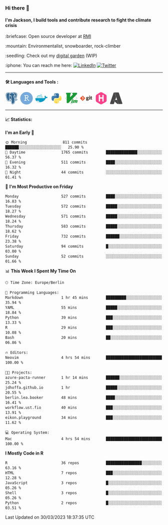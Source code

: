 ### Hi there :wave:
#### I'm Jackson, I build tools and contribute research to fight the climate crisis
<p> :briefcase: Open source developer at <a href="https://rmi.org/" alt="RMI">RMI</a></p>
<p> :mountain: Environmentalist, snowboarder, rock-climber</p>
<p> :seedling: Check out my <a href="https://jdhoffa.github.io/" alt="digital garden">digital garden</a> (WIP) </p>

<p>
:iphone: You can reach me here:
<a href="https://www.linkedin.com/in/jackson-hoffart/"><img src="https://img.shields.io/badge/LinkedIn-0A66C2?logo=linkedin&logoColor=fff&style=flat-square" alt="LinkedIn"/></a>
<a href="https://twitter.com/jdhoffart"><img src="https://img.shields.io/badge/Twitter-1D9BF0?logo=twitter&logoColor=fff&style=flat-square" alt="Twitter"/></a>
</p>

---

#### :hammer_and_wrench: Languages and Tools :
<div>
 <a href="https://www.postgresql.org/"><img src="https://github.com/devicons/devicon/blob/master/icons/postgresql/postgresql-plain.svg" title="postgresql" **alt="postgresql" width="40" height="40"/></a>&nbsp;
 <a href="https://posit.co/downloads/"><img src="https://github.com/devicons/devicon/blob/master/icons/rstudio/rstudio-plain.svg" title="rstudio" **alt="RStudio" width="40" height="40"/></a>&nbsp;
 <a href="https://www.docker.com/"><img src="https://github.com/devicons/devicon/blob/master/icons/docker/docker-plain.svg" title="docker" **alt="docker" width="40" height="40"/></a>&nbsp;
 <a href="https://www.python.org/"><img src="https://github.com/devicons/devicon/blob/master/icons/python/python-original.svg" title="python" **alt="python" width="40" height="40"/></a>&nbsp; 
 <a href="https://www.vim.org/"><img src="https://github.com/devicons/devicon/blob/master/icons/vim/vim-plain.svg" title="vim" **alt="vim" width="40" height="40"/></a>&nbsp;
 <a href="https://git-scm.com/"><img src="https://github.com/devicons/devicon/blob/master/icons/git/git-original-wordmark.svg" title="git" **alt="git" width="40" height="40"/></a>&nbsp;
 <a href="https://gohugo.io/"><img src="https://github.com/devicons/devicon/blob/master/icons/hugo/hugo-plain.svg" title="hugo" **alt="hugo" width="40" height="40"/></a>&nbsp;
 <a href="https://azure.microsoft.com/"><img src="https://github.com/devicons/devicon/blob/master/icons/azure/azure-plain.svg" title="azure" **alt="azure" width="40" height="40"/></a>
</div>

---
  
  

#### :chart_with_upwards_trend: Statistics:

 
<!--START_SECTION:waka-->
**I'm an Early 🐤** 

```text
🌞 Morning                811 commits         ██████░░░░░░░░░░░░░░░░░░░   25.90 % 
🌆 Daytime                1765 commits        ██████████████░░░░░░░░░░░   56.37 % 
🌃 Evening                511 commits         ████░░░░░░░░░░░░░░░░░░░░░   16.32 % 
🌙 Night                  44 commits          ░░░░░░░░░░░░░░░░░░░░░░░░░   01.41 % 
```
📅 **I'm Most Productive on Friday** 

```text
Monday                   527 commits         ████░░░░░░░░░░░░░░░░░░░░░   16.83 % 
Tuesday                  572 commits         █████░░░░░░░░░░░░░░░░░░░░   18.27 % 
Wednesday                571 commits         █████░░░░░░░░░░░░░░░░░░░░   18.24 % 
Thursday                 583 commits         █████░░░░░░░░░░░░░░░░░░░░   18.62 % 
Friday                   732 commits         ██████░░░░░░░░░░░░░░░░░░░   23.38 % 
Saturday                 94 commits          █░░░░░░░░░░░░░░░░░░░░░░░░   03.00 % 
Sunday                   52 commits          ░░░░░░░░░░░░░░░░░░░░░░░░░   01.66 % 
```


📊 **This Week I Spent My Time On** 

```text
🕑︎ Time Zone: Europe/Berlin

💬 Programming Languages: 
Markdown                 1 hr 45 mins        █████████░░░░░░░░░░░░░░░░   35.94 % 
YAML                     55 mins             █████░░░░░░░░░░░░░░░░░░░░   18.84 % 
Python                   39 mins             ███░░░░░░░░░░░░░░░░░░░░░░   13.33 % 
R                        29 mins             ███░░░░░░░░░░░░░░░░░░░░░░   10.08 % 
Bash                     20 mins             ██░░░░░░░░░░░░░░░░░░░░░░░   06.86 % 

🔥 Editors: 
Neovim                   4 hrs 54 mins       █████████████████████████   100.00 % 

🐱‍💻 Projects: 
azure-pacta-runner       1 hr 14 mins        ██████░░░░░░░░░░░░░░░░░░░   25.24 % 
jdhoffa.github.io        1 hr                █████░░░░░░░░░░░░░░░░░░░░   20.55 % 
berlin.lea.booker        48 mins             ████░░░░░░░░░░░░░░░░░░░░░   16.41 % 
workflow.ust.fio         40 mins             ███░░░░░░░░░░░░░░░░░░░░░░   13.91 % 
eikon.playground         34 mins             ███░░░░░░░░░░░░░░░░░░░░░░   11.62 % 

💻 Operating System: 
Mac                      4 hrs 54 mins       █████████████████████████   100.00 % 
```

**I Mostly Code in R** 

```text
R                        36 repos            ████████████████░░░░░░░░░   63.16 % 
HTML                     7 repos             ███░░░░░░░░░░░░░░░░░░░░░░   12.28 % 
JavaScript               3 repos             █░░░░░░░░░░░░░░░░░░░░░░░░   05.26 % 
Shell                    3 repos             █░░░░░░░░░░░░░░░░░░░░░░░░   05.26 % 
Python                   2 repos             █░░░░░░░░░░░░░░░░░░░░░░░░   03.51 % 
```




 Last Updated on 30/03/2023 18:37:35 UTC
<!--END_SECTION:waka-->
